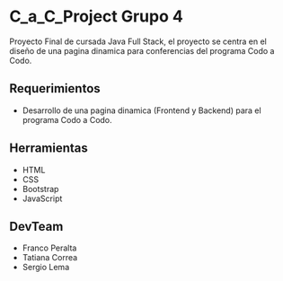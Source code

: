 # C_a_C_Project Grupo 4

Proyecto Final de cursada Java Full Stack, el proyecto se centra en el diseño de una pagina dinamica para conferencias del programa Codo a Codo.

## Requerimientos

- Desarrollo de una pagina dinamica (Frontend y Backend) para el programa Codo a Codo.

## Herramientas

- HTML
- CSS
- Bootstrap
- JavaScript

## DevTeam

- Franco Peralta
- Tatiana Correa
- Sergio Lema